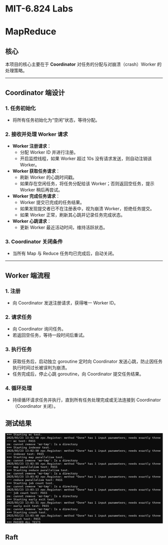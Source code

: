 # MIT-6.824 Labs

# MapReduce

## 核心

本项目的核心主要在于 **Coordinator** 对任务的分配与对崩溃（crash）Worker 的处理策略。

------

## Coordinator 端设计

### 1. 任务初始化

- 将所有任务初始化为“空闲”状态，等待分配。

### 2. 接收并处理 Worker 请求

- **Worker 注册请求**：
  - 分配 Worker ID 并进行注册。
  - 开启监控线程，如果 Worker 超过 10s 没有请求发送，则自动注销该 Worker。
- **Worker 获取任务请求**：
  - 刷新 Worker 的心跳时间戳。
  - 如果存在空闲任务，将任务分配给该 Worker；否则返回空任务，提示 Worker 稍后再尝试。
- **Worker 完成任务请求**：
  - Worker 提交已完成的任务结果。
  - 如果发现提交者已不在注册表中，视为崩溃 Worker，拒绝任务提交。
  - 如果 Worker 正常，刷新其心跳并记录任务完成状态。
- **Worker 心跳请求**：
  - 更新 Worker 最近活动时间，维持活跃状态。

### 3. Coordinator 关闭条件

- 当所有 Map 与 Reduce 任务均已完成后，自动关闭。

------

## Worker 端流程

### 1. 注册

- 向 Coordinator 发送注册请求，获得唯一 Worker ID。

### 2. 请求任务

- 向 Coordinator 询问任务。
- 若返回空任务，等待一段时间后重试。

### 3. 执行任务

- 获取任务后，启动独立 goroutine 定时向 Coordinator 发送心跳，防止因任务执行时间过长被误判为崩溃。
- 任务完成后，停止心跳 goroutine，向 Coordinator 提交任务结果。

### 4. 循环处理

- 持续循环请求任务并执行，直到所有任务处理完成或无法连接到 Coordinator（Coordinator 关闭）。



## 测试结果

![image-20250323130515038](img/mapreduce.png)





## Raft

